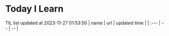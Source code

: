 # Today I Learn 
TIL list updated at 2023-11-27 01:53:50
| name | url | updated time |
| :--- | -- | -- |

